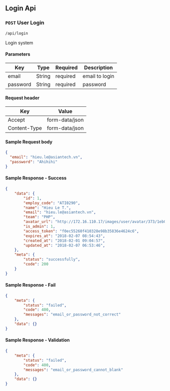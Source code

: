 ## Login Api

### `POST` User Login

```
/api/login
```
Login system 

#### Parameters
| Key | Type | Required | Description |
|---|---|---|---|
| email | String | required | email to login |
| password | String | required | password |

#### Request header
| Key | Value |
|---|---|
| Accept | form-data/json |
| Content-Type | form-data/json|

#### Sample Request body
```json
{
  "email": "hieu.le@asiantech.vn",
  "password": "Ahihihi"
}
```

#### Sample Response - Success
```json
{
    "data": {
        "id": 1,
        "employ_code": "ATI0290",
        "name": "Hieu Le T.",
        "email": "hieu.le@asiantech.vn",
        "team": "PHP",
        "avatar_url": "http://172.16.110.17/images/user/avatar/373/1eb050875d.png",
        "is_admin": 1,
        "access_token": "f0ec55260f410328e98b35836e4624c6",
        "expires_at": "2018-02-07 08:54:43",
        "created_at": "2018-02-01 09:04:57",
        "updated_at": "2018-02-07 06:53:46",
    },
    "meta": {
        "status": "successfully",
        "code": 200
    }
}
```

#### Sample Response - Fail
```json
{
    "meta": {
        "status": "failed",
        "code": 400,
        "messages": "email_or_password_not_correct"
    },
    "data": {}
}
```
#### Sample Response - Validation
```json
{
    "meta": {
        "status": "failed",
        "code": 400,
        "messages": "email_or_password_cannot_blank"
    },
    "data": {}
}
```